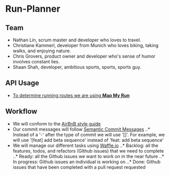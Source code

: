 # Run-Planner

## Team
* Nathan Lin, scrum master and developer who loves to travel.
* Christiane Kammerl, developer from Munich who loves biking, taking walks, and enjoying nature.
* Chris Grovers, product owner and developer who's sense of humor involves constant lies.
* Shaan Shah, developer, ambitious sports, sports, sports guy.

## API Usage
* [To determine running routes we are using **Map My Run**](https://developer.underarmour.com/docs/)

## Workflow
* We will conform to the [AirBnB style guide](https://github.com/airbnb/javascript/tree/master/es5)
* Our commit messages will follow [Semantic Commit Messages](http://seesparkbox.com/foundry/semantic_commit_messages)
..* Instead of a '-' after the type of commit we will use '[]'. For example, we will use '[feat] add beta sequence' instead of 'feat: add beta sequence'
* We will manage our different tasks using [Waffle.io](https://waffle.io/clairvoyantchameleon/Run-Planner)
..* Backlog: all the features, todos, and refactors (Github issues) that we need to complete
..* Ready: all the Github issues we want to work on in the near future
..* In progress: Github issues an individual is working on
..* Done: Github issues that have been completed with a pull request requested
